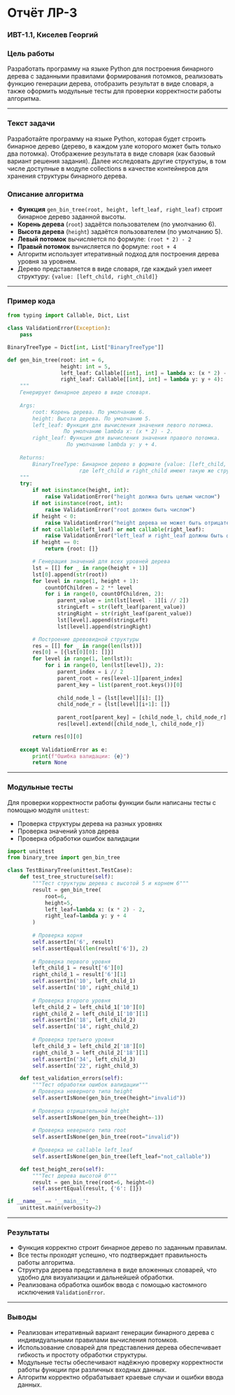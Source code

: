 # Отчёт ЛР-3
### ИВТ-1.1, Киселев Георгий

### Цель работы

Разработать программу на языке Python для построения бинарного дерева с заданными правилами формирования потомков, реализовать функцию генерации дерева, отобразить результат в виде словаря, а также оформить модульные тесты для проверки корректности работы алгоритма.

---

### Текст задачи

Разработайте программу на языке Python, которая будет строить бинарное дерево (дерево, в каждом узле которого может быть только два потомка). Отображение результата в виде словаря (как базовый вариант решения задания). Далее исследовать другие структуры, в том числе доступные в модуле collections в качестве контейнеров для хранения структуры бинарного дерева.

### Описание алгоритма

- **Функция** `gen_bin_tree(root, height, left_leaf, right_leaf)` строит бинарное дерево заданной высоты.
- **Корень дерева** (`root`) задаётся пользователем (по умолчанию 6).
- **Высота дерева** (`height`) задаётся пользователем (по умолчанию 5).
- **Левый потомок** вычисляется по формуле: `(root * 2) - 2`
- **Правый потомок** вычисляется по формуле: `root + 4`
- Алгоритм использует итеративный подход для построения дерева уровня за уровнем.
- Дерево представляется в виде словаря, где каждый узел имеет структуру: `{value: [left_child, right_child]}`

---

### Пример кода

```python
from typing import Callable, Dict, List

class ValidationError(Exception):
    pass

BinaryTreeType = Dict[int, List["BinaryTreeType"]]

def gen_bin_tree(root: int = 6,
                 height: int = 5,
                 left_leaf: Callable[[int], int] = lambda x: (x * 2) - 2,
                 right_leaf: Callable[[int], int] = lambda y: y + 4):
    """
    Генерирует бинарное дерево в виде словаря.
    
    Args:
        root: Корень дерева. По умолчанию 6.
        height: Высота дерева. По умолчанию 5.
        left_leaf: Функция для вычисления значения левого потомка.
                  По умолчанию lambda x: (x * 2) - 2.
        right_leaf: Функция для вычисления значения правого потомка.
                   По умолчанию lambda y: y + 4.
    
    Returns:
        BinaryTreeType: Бинарное дерево в формате {value: [left_child, right_child]},
                       где left_child и right_child имеют такую же структуру.
    """
    try:
        if not isinstance(height, int):
            raise ValidationError("height должна быть целым числом")
        if not isinstance(root, int):
            raise ValidationError("root должен быть числом")
        if height < 0:
            raise ValidationError("height дерева не может быть отрицательной")
        if not callable(left_leaf) or not callable(right_leaf):
            raise ValidationError("left_leaf и right_leaf должны быть функциями")
        if height == 0:
            return {root: []}

        # Генерация значений для всех уровней дерева
        lst = [[] for _ in range(height + 1)]
        lst[0].append(str(root))
        for level in range(1, height + 1):
            countOfChildren = 2 ** level
            for i in range(0, countOfChildren, 2):
                parent_value = int(lst[level - 1][i // 2])
                stringLeft = str(left_leaf(parent_value))
                stringRight = str(right_leaf(parent_value))
                lst[level].append(stringLeft)
                lst[level].append(stringRight)

        # Построение древовидной структуры
        res = [[] for _ in range(len(lst))]
        res[0] = [{lst[0][0]: []}]
        for level in range(1, len(lst)):
            for i in range(0, len(lst[level]), 2):
                parent_index = i // 2
                parent_root = res[level-1][parent_index]
                parent_key = list(parent_root.keys())[0]
                
                child_node_l = {lst[level][i]: []}
                child_node_r = {lst[level][i+1]: []}
                
                parent_root[parent_key] = [child_node_l, child_node_r]
                res[level].extend([child_node_l, child_node_r])

        return res[0][0]
        
    except ValidationError as e:
        print(f"Ошибка валидации: {e}")
        return None
```

---

### Модульные тесты

Для проверки корректности работы функции были написаны тесты с помощью модуля `unittest`:

- Проверка структуры дерева на разных уровнях
- Проверка значений узлов дерева
- Проверка обработки ошибок валидации

```python
import unittest
from binary_tree import gen_bin_tree

class TestBinaryTree(unittest.TestCase):
    def test_tree_structure(self):
        """Тест структуры дерева с высотой 5 и корнем 6"""
        result = gen_bin_tree(
            root=6,
            height=5,
            left_leaf=lambda x: (x * 2) - 2,
            right_leaf=lambda y: y + 4
        )
        
        # Проверка корня
        self.assertIn('6', result)
        self.assertEqual(len(result['6']), 2)
        
        # Проверка первого уровня
        left_child_1 = result['6'][0]
        right_child_1 = result['6'][1]
        self.assertIn('10', left_child_1)
        self.assertIn('10', right_child_1)
        
        # Проверка второго уровня
        left_child_2 = left_child_1['10'][0]
        right_child_2 = left_child_1['10'][1]
        self.assertIn('18', left_child_2)
        self.assertIn('14', right_child_2)
        
        # Проверка третьего уровня
        left_child_3 = left_child_2['18'][0]
        right_child_3 = left_child_2['18'][1]
        self.assertIn('34', left_child_3)
        self.assertIn('22', right_child_3)

    def test_validation_errors(self):
        """Тест обработки ошибок валидации"""
        # Проверка неверного типа height
        self.assertIsNone(gen_bin_tree(height="invalid"))
        
        # Проверка отрицательной height
        self.assertIsNone(gen_bin_tree(height=-1))
        
        # Проверка неверного типа root
        self.assertIsNone(gen_bin_tree(root="invalid"))
        
        # Проверка не callable left_leaf
        self.assertIsNone(gen_bin_tree(left_leaf="not_callable"))

    def test_height_zero(self):
        """Тест дерева высотой 0"""
        result = gen_bin_tree(root=6, height=0)
        self.assertEqual(result, {'6': []})

if __name__ == '__main__':
    unittest.main(verbosity=2)
```

---

### Результаты

- Функция корректно строит бинарное дерево по заданным правилам.
- Все тесты проходят успешно, что подтверждает правильность работы алгоритма.
- Структура дерева представлена в виде вложенных словарей, что удобно для визуализации и дальнейшей обработки.
- Реализована обработка ошибок ввода с помощью кастомного исключения `ValidationError`.

---

### Выводы

- Реализован итеративный вариант генерации бинарного дерева с индивидуальными правилами вычисления потомков.
- Использование словарей для представления дерева обеспечивает гибкость и простоту обработки структуры.
- Модульные тесты обеспечивают надёжную проверку корректности работы функции при различных входных данных.
- Алгоритм корректно обрабатывает краевые случаи и ошибки ввода данных.
